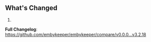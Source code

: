 ## What's Changed

1.

**Full Changelog**: https://github.com/embykeeper/embykeeper/compare/v0.0.0...v3.2.18
